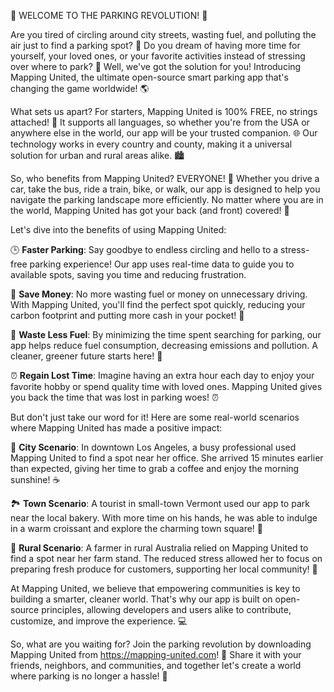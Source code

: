 🚨 WELCOME TO THE PARKING REVOLUTION! 🚨

Are you tired of circling around city streets, wasting fuel, and polluting the air just to find a parking spot? 🤯 Do you dream of having more time for yourself, your loved ones, or your favorite activities instead of stressing over where to park? 💪 Well, we've got the solution for you! Introducing Mapping United, the ultimate open-source smart parking app that's changing the game worldwide! 🌎

What sets us apart? For starters, Mapping United is 100% FREE, no strings attached! 💸 It supports all languages, so whether you're from the USA or anywhere else in the world, our app will be your trusted companion. 🌐 Our technology works in every country and county, making it a universal solution for urban and rural areas alike. 🏙️

So, who benefits from Mapping United? EVERYONE! 👥 Whether you drive a car, take the bus, ride a train, bike, or walk, our app is designed to help you navigate the parking landscape more efficiently. No matter where you are in the world, Mapping United has got your back (and front) covered! 🚗

Let's dive into the benefits of using Mapping United:

🕒 **Faster Parking**: Say goodbye to endless circling and hello to a stress-free parking experience! Our app uses real-time data to guide you to available spots, saving you time and reducing frustration.

💸 **Save Money**: No more wasting fuel or money on unnecessary driving. With Mapping United, you'll find the perfect spot quickly, reducing your carbon footprint and putting more cash in your pocket! 💸

🌿 **Waste Less Fuel**: By minimizing the time spent searching for parking, our app helps reduce fuel consumption, decreasing emissions and pollution. A cleaner, greener future starts here! 🌱

⏰ **Regain Lost Time**: Imagine having an extra hour each day to enjoy your favorite hobby or spend quality time with loved ones. Mapping United gives you back the time that was lost in parking woes! ⏰

But don't just take our word for it! Here are some real-world scenarios where Mapping United has made a positive impact:

🌆 **City Scenario**: In downtown Los Angeles, a busy professional used Mapping United to find a spot near her office. She arrived 15 minutes earlier than expected, giving her time to grab a coffee and enjoy the morning sunshine! ☕️

🏞️ **Town Scenario**: A tourist in small-town Vermont used our app to park near the local bakery. With more time on his hands, he was able to indulge in a warm croissant and explore the charming town square! 🥐

🌄 **Rural Scenario**: A farmer in rural Australia relied on Mapping United to find a spot near her farm stand. The reduced stress allowed her to focus on preparing fresh produce for customers, supporting her local community! 🥑

At Mapping United, we believe that empowering communities is key to building a smarter, cleaner world. That's why our app is built on open-source principles, allowing developers and users alike to contribute, customize, and improve the experience. 💻

So, what are you waiting for? Join the parking revolution by downloading Mapping United from https://mapping-united.com! 📲 Share it with your friends, neighbors, and communities, and together let's create a world where parking is no longer a hassle! 🌟